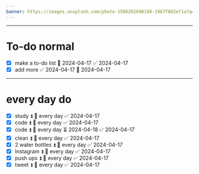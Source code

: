 ```yaml
---
banner: https://images.unsplash.com/photo-1586202690180-1967f682ef1a?q=80&w=1488&auto=format&fit=crop&ixlib=rb-4.0.3&ixid=M3wxMjA3fDB8MHxwaG90by1wYWdlfHx8fGVufDB8fHx8fA%3D%3D
---
```


---

# **To-do** normal

- [x] make a to-do list 📅 2024-04-17 ✅ 2024-04-17
- [x] add more ✅ 2024-04-17 📅 2024-04-17 
---


# every day do

- [x] study ⏫ 🔁 every day ✅ 2024-04-17
- [x] code ⏫ 🔁 every day ✅ 2024-04-17
- [x] code ⏫ 🔁 every day ⏳ 2024-04-18  ✅ 2024-04-17
- [x] clean ⏫ 🔁 every day  ✅ 2024-04-17
- [x] 2 water bottles ⏫ 🔁 every day ✅ 2024-04-17
- [x] Instagram ⏫ 🔁 every day  ✅ 2024-04-17
- [x] push ups ⏫ 🔁 every day  ✅ 2024-04-17
- [x] tweet ⏫ 🔁 every day  ✅ 2024-04-17